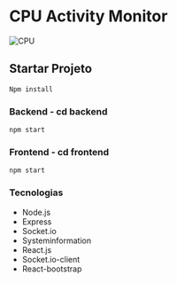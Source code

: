# CPU Activity Monitor
![CPU](https://user-images.githubusercontent.com/53010824/85165172-cb30a980-b23b-11ea-80d7-1c1daf7146e7.png)

## Startar Projeto
```
Npm install
```
### Backend - cd backend
```
npm start
```
### Frontend - cd frontend
```
npm start
```

### Tecnologias
 - Node.js
- Express
- Socket.io
- Systeminformation
- React.js
- Socket.io-client
- React-bootstrap
